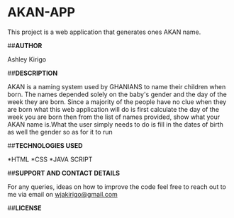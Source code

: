 # **AKAN-APP**
This project is a web application that generates ones AKAN name.

##**AUTHOR**

Ashley Kirigo

##**DESCRIPTION**

AKAN is a naming system used by GHANIANS to name their children when born.
The names depended solely on the baby's gender and the day of the week they are born.
Since a majority of the people have no clue when they are born what this web application will do is first calculate the day of the week you are born then from the list of names provided, show what your AKAN name is.What the user simply needs to do is fill in the dates of birth as well the gender so as for it to run

##**TECHNOLOGIES USED**

*HTML
*CSS
*JAVA SCRIPT

##**SUPPORT AND CONTACT DETAILS**

For any queries, ideas on how to improve the code feel free to reach out to me via email
on wjakirigo@gmail.com

##**LICENSE**


